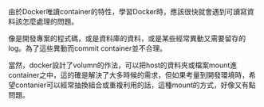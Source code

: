 由於Docker唯讀container的特性，學習Docker時，應該很快就會遇到可讀寫資料該怎麼處理的問題。

像是開發專案的程式碼，或是資料庫的資料，或是某些經常異動又需要留存的log。為了這些異動而commit container並不合理。

當然，docker設計了volumn的作法，可以把host的資料夾或檔案mount進container之中，這的確是解決了大多時候的需求，但如果考量到開發環境時，希望contanier可以經常抽換組合或重複利用的話，這種mount的方式，好像又有點問題。